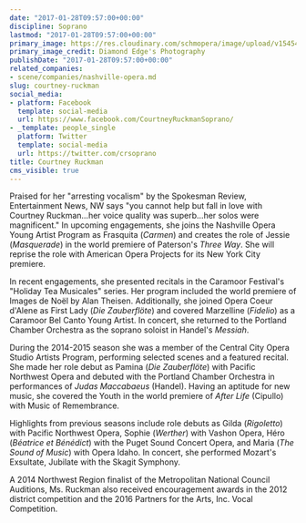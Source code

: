 ```yaml
---
date: "2017-01-28T09:57:00+00:00"
discipline: Soprano
lastmod: "2017-01-28T09:57:00+00:00"
primary_image: https://res.cloudinary.com/schmopera/image/upload/v1545409169/media/webhook-uploads/1485597364123/2017-01-28---Courtney_MichelleDohertyPhotography.jpg.jpg
primary_image_credit: Diamond Edge's Photography
publishDate: "2017-01-28T09:57:00+00:00"
related_companies:
- scene/companies/nashville-opera.md
slug: courtney-ruckman
social_media:
- platform: Facebook
  template: social-media
  url: https://www.facebook.com/CourtneyRuckmanSoprano/
- _template: people_single
  platform: Twitter
  template: social-media
  url: https://twitter.com/crsoprano
title: Courtney Ruckman
cms_visible: true
---
```


Praised for her "arresting vocalism" by the Spokesman Review, Entertainment News, NW says "you cannot help but fall in love with Courtney Ruckman...her voice quality was superb...her solos were magnificent." In upcoming engagements, she joins the Nashville Opera Young Artist Program as Frasquita (*Carmen*) and creates the role of Jessie (*Masquerade*) in the world premiere of Paterson's *Three Way*. She will reprise the role with American Opera Projects for its New York City premiere. 

In recent engagements, she presented recitals in the Caramoor Festival's "Holiday Tea Musicales" series. Her program included the world premiere of Images de Noël by Alan Theisen. Additionally, she joined Opera Coeur d'Alene as First Lady (*Die Zauberflöte*) and covered Marzelline (*Fidelio*) as a Caramoor Bel Canto Young Artist. In concert, she returned to the Portland Chamber Orchestra as the soprano soloist in Handel's *Messiah*. 

During the 2014-2015 season she was a member of the Central City Opera Studio Artists Program, performing selected scenes and a featured recital. She made her role debut as Pamina (*Die Zauberflöte*) with Pacific Northwest Opera and debuted with the Portland Chamber Orchestra in performances of *Judas Maccabaeus* (Handel). Having an aptitude for new music, she covered the Youth in the world premiere of *After Life* (Cipullo) with Music of Remembrance. 

Highlights from previous seasons include role debuts as Gilda (*Rigoletto*) with Pacific Northwest Opera, Sophie (*Werther*) with Vashon Opera, Héro (*Béatrice et Bénédict*) with the Puget Sound Concert Opera, and Maria (*The Sound of Music*) with Opera Idaho. In concert, she performed Mozart's Exsultate, Jubilate with the Skagit Symphony. 

A 2014 Northwest Region finalist of the Metropolitan National Council Auditions, Ms. Ruckman also received encouragement awards in the 2012 district competition and the 2016 Partners for the Arts, Inc. Vocal Competition.
